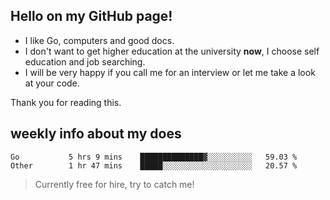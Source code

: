 ## Hello on my GitHub page!

- I like Go, computers and good docs.
- I don't want to get higher education at the university **now**, I choose self education and job searching.
- I will be very happy if you call me for an interview or let me take a look at your code.

Thank you for reading this.

## weekly info about my does
<!--START_SECTION:waka-->

```text
Go           5 hrs 9 mins    ██████████████▓░░░░░░░░░░   59.03 %
Other        1 hr 47 mins    █████░░░░░░░░░░░░░░░░░░░░   20.57 %
```

<!--END_SECTION:waka-->

> Currently free for hire, try to catch me!
